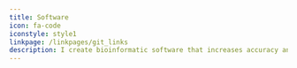 ```yaml
---
title: Software
icon: fa-code
iconstyle: style1
linkpage: /linkpages/git_links
description: I create bioinformatic software that increases accuracy and reproducibility of evolutionary analyses. All code created for projects I participate on is free under the GNU GPLv3 license, which serves to further promote an open-source codebase.
---
```

